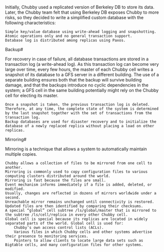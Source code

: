 Initially, Chubby used a replicated version of Berkeley DB to store its data. Later, the Chubby team felt that using Berkeley DB exposes Chubby to more risks, so they decided to write a simplified custom database with the following characteristics:

    Simple key/value database using write-ahead logging and snapshotting.
    Atomic operations only and no general transaction support.
    Database log is distributed among replicas using Paxos.

Backup#

For recovery in case of failure, all database transactions are stored in a transaction log (a write-ahead log). As this transaction log can become very large over time, every few hours, the master of each Chubby cell writes a snapshot of its database to a GFS server in a different building. The use of a separate building ensures both that the backup will survive building damage, and that the backups introduce no cyclic dependencies in the system; a GFS cell in the same building potentially might rely on the Chubby cell for electing its master.

    Once a snapshot is taken, the previous transaction log is deleted. Therefore, at any time, the complete state of the system is determined by the last snapshot together with the set of transactions from the transaction log.
    Backup databases are used for disaster recovery and to initialize the database of a newly replaced replica without placing a load on other replicas.

Mirroring#

Mirroring is a technique that allows a system to automatically maintain multiple copies.

    Chubby allows a collection of files to be mirrored from one cell to another.
    Mirroring is commonly used to copy configuration files to various computing clusters distributed around the world.
    Mirroring is fast because the files are small.
    Event mechanism informs immediately if a file is added, deleted, or modified.
    Usually, changes are reflected in dozens of mirrors worldwide under a second.
    Unreachable mirror remains unchanged until connectivity is restored. Updated files are then identified by comparing their checksums.
    A special “global” cell subtree /ls/global/master that is mirrored to the subtree /ls/cell/replica in every other Chubby cell.
    Global cell is special because its replicas are located in widely separated parts of the world. Global cell is used for:
        Chubby’s own access control lists (ACLs).
        Various files in which Chubby cells and other systems advertise their presence to monitoring services.
        Pointers to allow clients to locate large data sets such as Bigtable cells, and many configuration files for other systems.
